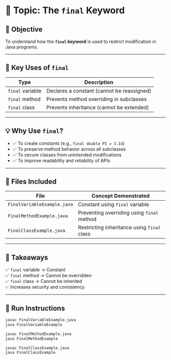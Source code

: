 # 🧩 Topic: The `final` Keyword

## 🎯 Objective
To understand how the **`final` keyword** is used to restrict modification in Java programs.

---

## 📘 Key Uses of `final`

| Type | Description |
|------|--------------|
| `final` variable | Declares a constant (cannot be reassigned) |
| `final` method | Prevents method overriding in subclasses |
| `final` class | Prevents inheritance (cannot be extended) |

---

## 💡 Why Use `final`?
- ✅ To create constants (e.g., `final double PI = 3.14`)
- ✅ To preserve method behavior across all subclasses  
- ✅ To secure classes from unintended modifications  
- ✅ To improve readability and reliability of APIs  

---

## 📂 Files Included
| File | Concept Demonstrated |
|------|----------------------|
| `FinalVariableExample.java` | Constant using `final` variable |
| `FinalMethodExample.java` | Preventing overriding using `final` method |
| `FinalClassExample.java` | Restricting inheritance using `final` class |

---

## 🧠 Takeaways
✅ `final` variable → Constant  
✅ `final` method → Cannot be overridden  
✅ `final` class → Cannot be inherited  
✅ Increases security and consistency  

---

## 🏁 Run Instructions
```bash
javac FinalVariableExample.java
java FinalVariableExample

javac FinalMethodExample.java
java FinalMethodExample

javac FinalClassExample.java
java FinalClassExample
